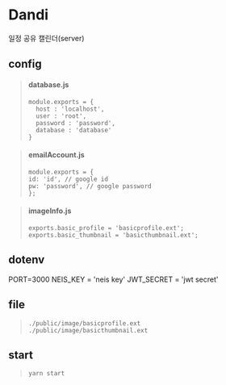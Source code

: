 # Dandi
일정 공유 캘린더(server)

## config

>#### database.js
>```
>module.exports = {
>	host : 'localhost',
>	user : 'root',
>	password : 'password',
>	database : 'database'
>}
>```

>#### emailAccount.js
>```
>module.exports = {
> id: 'id', // google id
> pw: 'password', // google password
>};
>```

>#### imageInfo.js
>```
>exports.basic_profile = 'basicprofile.ext';
>exports.basic_thumbnail = 'basicthumbnail.ext';
>```

## dotenv

PORT=3000
NEIS_KEY = 'neis key'
JWT_SECRET = 'jwt secret'

## file

>```
>./public/image/basicprofile.ext
>./public/image/basicthumbnail.ext
>```

## start
>```
>yarn start
>```

